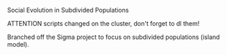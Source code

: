 Social Evolution in Subdivided Populations

ATTENTION scripts changed on the cluster, don't forget to dl them!

Branched off the Sigma project to focus on subdivided populations (island model). 


